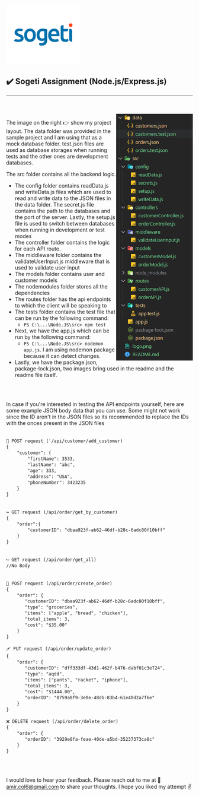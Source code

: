 ![alt text](logo.png)

## ✔️ Sogeti Assignment (Node.js/Express.js)

---

<br>
<br>


<img align="right" src="fileStructure.PNG">

The image on the right 👉 show my project layout. The data folder was provided in the sample project and I am using that as a mock database folder. test.json files are used as database storages when running tests and the other ones are development databases.

The src folder contains all the backend logic.

- The config folder contains readData.js and writeData.js files which are used to read and write data to the JSON files in the data folder. The secret.js file contains the path to the databases and the port of the server. Lastly, the setup.js file is used to switch between databases when running in development or test modes
- The controller folder contains the logic for each API route.
- The middleware folder contains the validateUserInput.js middleware that is used to validate user input
- The models folder contains user and customer models
- The nodemodules folder stores all the dependencies
- The routes folder has the api endpoints to which the client will be speaking to
- The tests folder contains the test file that can be run by the following command:
  -  `PS C:\...\Node.JS\src> npm test`
- Next, we have the app.js which can be run by the following command: 
  - `PS C:\...\Node.JS\src> nodemon app.js`. I am using nodemon package because it can detect changes.
- Lastly, we have the package.json, package-lock.json, two images bring used in the readme and the readme file itself.

<br>
<br>

In case if you're interested in testing the API endpoints yourself, here are some example JSON body data that you can use. Some might not work since the ID aren't in the JSON files so its recommended to replace the IDs with the onces present in the JSON files
<br>
<br>

```
🔨 POST request ('/api/customer/add_customer)
{
    "customer": {
        "firstName": 3533,
        "lastName": "abc",
        "age": 333,
        "address": "USA",
        "phoneNumber": 3423235
    }
}


↪️ GET request (/api/order/get_by_customer)
{
    "order":{
        "customerID": "dbaa923f-ab62-46df-b28c-6adc80f10bff"
    }
}


↪️ GET request (/api/order/get_all)
//No Body


🔨 POST request (/api/order/create_order)
{
    "order": {
       "customerID": "dbaa923f-ab62-46df-b28c-6adc80f10bff",
       "type": "groceries",
       "items": ["apple", "bread", "chicken"],
       "total_items": 3,
       "cost": "$35.00"
    }
}

🩹 PUT request (/api/order/update_order)
{
    "order": {
       "customerID": "dff333df-43d1-462f-b476-dabf01c3e724",
       "type": "aqdd",
       "items": ["pants", "racket", "iphone"],
       "total_items": 3,
       "cost": "$1444.00",
       "orderID": "0759a8f9-3e0e-48db-83b4-61e40d2a7f6e"
    }
}

❌ DELETE request (/api/order/delete_order)
{
    "order": {
       "orderID": "3929e0fa-feae-40de-a5bd-35237373ca0c"
    }
}

```

<br>
<br>

I would love to hear your feedback. Please reach out to me at 📧 amir.col6@gmail.com to share your thoughts. I hope you liked my attempt ✌️
